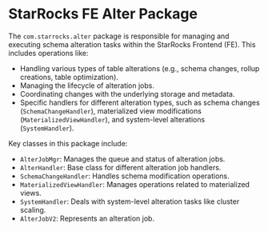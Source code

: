 # StarRocks FE Alter Package

The `com.starrocks.alter` package is responsible for managing and executing schema alteration tasks within the StarRocks Frontend (FE). This includes operations like:

- Handling various types of table alterations (e.g., schema changes, rollup creations, table optimization).
- Managing the lifecycle of alteration jobs.
- Coordinating changes with the underlying storage and metadata.
- Specific handlers for different alteration types, such as schema changes (`SchemaChangeHandler`), materialized view modifications (`MaterializedViewHandler`), and system-level alterations (`SystemHandler`).

Key classes in this package include:
- `AlterJobMgr`: Manages the queue and status of alteration jobs.
- `AlterHandler`: Base class for different alteration job handlers.
- `SchemaChangeHandler`: Handles schema modification operations.
- `MaterializedViewHandler`: Manages operations related to materialized views.
- `SystemHandler`: Deals with system-level alteration tasks like cluster scaling.
- `AlterJobV2`: Represents an alteration job.
